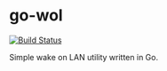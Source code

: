 # go-wol

[![Build Status](https://travis-ci.org/voowoo/go-wol.svg?branch=master)](https://travis-ci.org/voowoo/go-wol)

Simple wake on LAN utility written in Go. 

